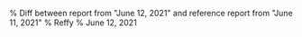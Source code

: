 % Diff between report from "June 12, 2021" and reference report from "June 11, 2021"
% Reffy
% June 12, 2021

